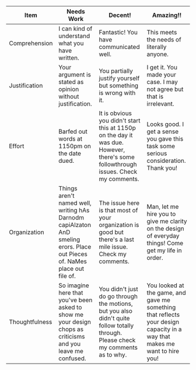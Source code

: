 
| Item           | Needs Work                                                                                                                 | Decent!                                                                                                                            | Amazing!!                                                                                                                 |
| -------------- | -------------------------------------------------------------------------------------------------------------------------- | ---------------------------------------------------------------------------------------------------------------------------------- | ------------------------------------------------------------------------------------------------------------------------- |
| Comprehension  | I can kind of understand what you have written.                                                                            | Fantastic! You have communicated well.                                                                                             | This meets the needs of literally anyone.                                                                                 |
| Justification  | Your argument is stated as opinion without justification.                                                                  | You partially justify yourself but something is wrong with it.                                                                     | I get it. You made your case. I may not agree but that is irrelevant.                                                     |
| Effort         | Barfed out words at 1150pm on the date dued.                                                                               | It is obvious you didn't start this at 1150p on the day it was due. However, there's some followthrough issues. Check my comments. | Looks good. I get a sense you gave this task some serious consideration. Thank you!                                       |
| Organization   | Things aren't named well, writing hAs Darnodm capiAlzaton AnD smeling erors. Place out Pieces of. NaMes place out file of. | The issue here is that most of your organization is good but there's a last mile issue. Check my comments.                         | Man, let me hire you to give me clarity on the design of everyday things! Come get my life in order.                      |
| Thoughtfulness | So imagine here that you've been asked to show me your design chops as criticisms and you leave me confused.               | You didn't just do go through the motions, but you also didn't quite follow totally through. Please check my comments as to why.   | You looked at the game, and gave me something that reflects your design capacity in a way that makes me want to hire you! |